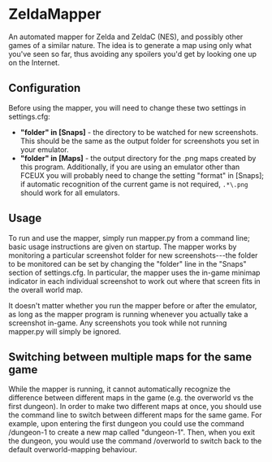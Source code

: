 ZeldaMapper
===========
An automated mapper for Zelda and ZeldaC (NES), and possibly other games
of a similar nature. The idea is to generate a map using only what you've
seen so far, thus avoiding any spoilers you'd get by looking one up on the
Internet.

Configuration
-------------
Before using the mapper, you will need to change these two settings in
settings.cfg:
- **"folder" in [Snaps]** - the directory to be watched for new screenshots.
This should be the same as the output folder for screenshots you set in your
emulator.
- **"folder" in [Maps]** - the output directory for the .png maps created by
this program.
Additionally, if you are using an emulator other than FCEUX you will probably
need to change the setting "format" in [Snaps]; if automatic recognition of the
current game is not required, `.*\.png` should work for all emulators.

Usage
-----
To run and use the mapper, simply run mapper.py from a command line; basic usage
instructions are given on startup. The mapper works by monitoring a particular
screenshot folder for new screenshots---the folder to be monitored can be set
by changing the "folder" line in the "Snaps" section of settings.cfg.
In particular, the mapper uses the in-game minimap indicator in each individual
screenshot to work out where that screen fits in the overall world map.

It doesn't matter whether you run the mapper before or after the emulator,
as long as the mapper program is running whenever you actually take a
screenshot in-game. Any screenshots you took while not running mapper.py
will simply be ignored.

Switching between multiple maps for the same game
-------------------------------------------------
While the mapper is running, it cannot automatically recognize the difference
between different maps in the game (e.g. the overworld vs the first dungeon).
In order to make two different maps at once, you should use the command line
to switch between different maps for the same game. For example,
upon entering the first dungeon you could use the command
/dungeon-1
to create a new map called "dungeon-1". Then, when you exit the dungeon,
you would use the command
/overworld
to switch back to the default overworld-mapping behaviour.
